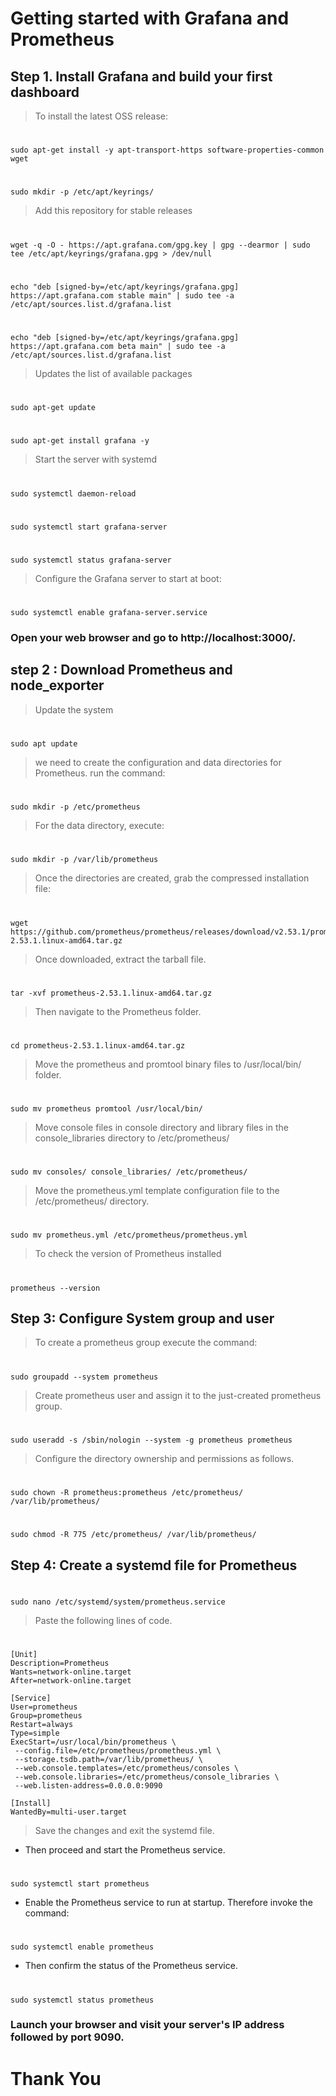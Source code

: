 # Getting started with Grafana and Prometheus
## Step 1. Install Grafana and build your first dashboard
>  To install the latest OSS release:
#
    sudo apt-get install -y apt-transport-https software-properties-common wget
# 
    sudo mkdir -p /etc/apt/keyrings/
>  Add this repository for stable releases

# 
    wget -q -O - https://apt.grafana.com/gpg.key | gpg --dearmor | sudo tee /etc/apt/keyrings/grafana.gpg > /dev/null
#
    echo "deb [signed-by=/etc/apt/keyrings/grafana.gpg] https://apt.grafana.com stable main" | sudo tee -a /etc/apt/sources.list.d/grafana.list
# 
    echo "deb [signed-by=/etc/apt/keyrings/grafana.gpg] https://apt.grafana.com beta main" | sudo tee -a /etc/apt/sources.list.d/grafana.list
> Updates the list of available packages
# 
    sudo apt-get update
#
    sudo apt-get install grafana -y
>  Start the server with systemd
#
    sudo systemctl daemon-reload
#
    sudo systemctl start grafana-server
#
    sudo systemctl status grafana-server
> Configure the Grafana server to start at boot:
#
    sudo systemctl enable grafana-server.service
### Open your web browser and go to http://localhost:3000/.

## step 2 : Download Prometheus and node_exporter

> Update the system
#
    sudo apt update 
> we need to create the configuration and data directories for Prometheus.
> run the command:
#
    sudo mkdir -p /etc/prometheus
> For the data directory, execute:
#
    sudo mkdir -p /var/lib/prometheus
> Once the directories are created, grab the compressed installation file:
#
    wget https://github.com/prometheus/prometheus/releases/download/v2.53.1/prometheus-2.53.1.linux-amd64.tar.gz
> Once downloaded, extract the tarball file.
#
    tar -xvf prometheus-2.53.1.linux-amd64.tar.gz
> Then navigate to the Prometheus folder.
# 
    cd prometheus-2.53.1.linux-amd64.tar.gz
> Move the  prometheus and promtool binary files to /usr/local/bin/ folder.
#
    sudo mv prometheus promtool /usr/local/bin/
> Move console files in console directory and library files in the console_libraries  directory to /etc/prometheus/ 
#
    sudo mv consoles/ console_libraries/ /etc/prometheus/
> Move the prometheus.yml template configuration file to the  /etc/prometheus/ directory.
#
    sudo mv prometheus.yml /etc/prometheus/prometheus.yml
> To check the version of Prometheus installed
#
    prometheus --version
## Step 3: Configure System group and user
> To create a prometheus group execute the command:
#
    sudo groupadd --system prometheus
> Create prometheus user and assign it to the just-created prometheus group.
#
    sudo useradd -s /sbin/nologin --system -g prometheus prometheus
> Configure the directory ownership and permissions as follows.
#
    sudo chown -R prometheus:prometheus /etc/prometheus/ /var/lib/prometheus/
# 
    sudo chmod -R 775 /etc/prometheus/ /var/lib/prometheus/
## Step 4: Create a systemd file for Prometheus
#
    sudo nano /etc/systemd/system/prometheus.service
> Paste the following lines of code.
#
    [Unit]
    Description=Prometheus
    Wants=network-online.target
    After=network-online.target

    [Service]
    User=prometheus
    Group=prometheus
    Restart=always
    Type=simple
    ExecStart=/usr/local/bin/prometheus \
     --config.file=/etc/prometheus/prometheus.yml \
     --storage.tsdb.path=/var/lib/prometheus/ \
     --web.console.templates=/etc/prometheus/consoles \
     --web.console.libraries=/etc/prometheus/console_libraries \
     --web.listen-address=0.0.0.0:9090

    [Install]
    WantedBy=multi-user.target
> Save the changes and exit the systemd file.
* Then proceed and start the Prometheus service.
#
    sudo systemctl start prometheus
* Enable the Prometheus service to run at startup. Therefore invoke the command:
#
    sudo systemctl enable prometheus
* Then confirm the status of the Prometheus service.
#
    sudo systemctl status prometheus

### Launch your browser and visit your server's IP address followed by port 9090.

# Thank You 